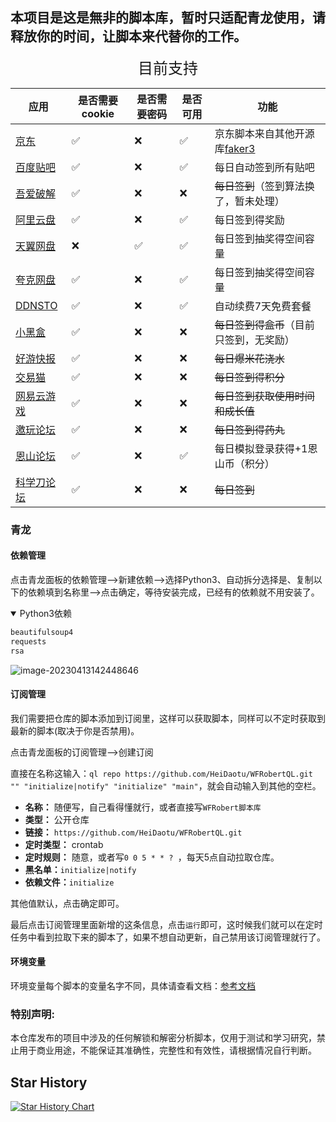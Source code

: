 ## 本项目是这是無非的脚本库，暂时只适配青龙使用，请释放你的时间，让脚本来代替你的工作。


<center> <font face="黑体" size=5>目前支持</font></center>

| 应用                                          | 是否需要cookie | 是否需要密码 | 是否可用 | 功能                                                        |
|---------------------------------------------|------------|--------|------|-----------------------------------------------------------|
| [京东](https://m.jd.com)                      | ✅          | ❌      | ✅    | 京东脚本来自其他开源库[faker3](https://github.com/shufflewzc/faker3) |
| [百度贴吧](https://tieba.baidu.com)             | ✅          | ❌      | ✅    | 每日自动签到所有贴吧                                                |
| [吾爱破解](https://www.52pojie.cn/)             | ✅          | ❌      | ❌    | ~~每日签到~~（签到算法换了，暂未处理）                                     |
| [阿里云盘](https://www.aliyundrive.com/)        | ✅          | ❌      | ✅    | 每日签到得奖励                                                   |
| [天翼网盘](https://cloud.189.cn/web/login.html) | ❌          | ✅      | ✅    | 每日签到抽奖得空间容量                                               |
| [夸克网盘](https://pan.quark.cn/)               | ✅          | ❌      | ✅    | 每日签到抽奖得空间容量                                               |
| [DDNSTO](https://www.ddnsto.com/)           | ✅          | ❌      | ✅    | 自动续费7天免费套餐                                                |
| [小黑盒](https://www.xiaoheihe.cn/home)        | ✅          | ❌      | ❌    | ~~每日签到得盒币~~（目前只签到，无奖励）                                    |
| [好游快报](https://www.3839.com/)               | ✅          | ❌      | ❌    | ~~每日爆米花浇水~~                                               |
| [交易猫](https://www.jiaoyimao.com/)           | ✅          | ❌      | ❌    | ~~每日签到得积分~~                                               |
| [网易云游戏](https://cg.163.com/#/mobile)        | ✅          | ❌      | ❌    | ~~每日签到获取使用时间和成长值~~                                        |
| [邀玩论坛](https://invites.fun/)                | ✅          | ❌      | ❌    | ~~每日签到得药丸~~                                               |
| [恩山论坛](https://www.right.com.cn/)           | ✅          | ❌      | ✅    | 每日模拟登录获得+1恩山币（积分）                                         |
| [科学刀论坛](https://www.kxdao.net/)             | ✅          | ❌      | ❌    | ~~每日签到~~                                                  |



### 青龙

#### 依赖管理

点击青龙面板的依赖管理——>新建依赖——>选择Python3、自动拆分选择是、复制以下的依赖填到名称里——>点击确定，等待安装完成，已经有的依赖就不用安装了。

<details open>
<summary>Python3依赖</summary>




```tex
beautifulsoup4
requests
rsa
```

</details>

![image-20230413142448646](https://fastly.jsdelivr.net/gh/HeiDaotu/img-bucket/img/202304131425904.png)

#### 订阅管理

我们需要把仓库的脚本添加到订阅里，这样可以获取脚本，同样可以不定时获取到最新的脚本(取决于你是否禁用)。

点击青龙面板的订阅管理——>创建订阅

直接在名称这输入：`ql repo https://github.com/HeiDaotu/WFRobertQL.git "" "initialize|notify" "initialize" "main"`，就会自动输入到其他的空栏。

- **名称：** 随便写，自己看得懂就行，或者直接写`WFRobert脚本库`
- **类型：** 公开仓库
- **链接：** `https://github.com/HeiDaotu/WFRobertQL.git`
- **定时类型：** crontab
- **定时规则：** 随意，或者写`0 0 5 * * ? `，每天5点自动拉取仓库。
- **黑名单：**`initialize|notify`
- **依赖文件：**`initialize`

其他值默认，点击确定即可。

最后点击订阅管理里面新增的这条信息，点击`运行`即可，这时候我们就可以在定时任务中看到拉取下来的脚本了，如果不想自动更新，自己禁用该订阅管理就行了。

#### 环境变量

环境变量每个脚本的变量名字不同，具体请查看文档：[参考文档](https://heidaotu.github.io/ScriptDocument/reference/)


### 特别声明:

本仓库发布的项目中涉及的任何解锁和解密分析脚本，仅用于测试和学习研究，禁止用于商业用途，不能保证其准确性，完整性和有效性，请根据情况自行判断。

## Star History

[![Star History Chart](https://api.star-history.com/svg?repos=HeiDaotu/WFRobertQL&type=Date)](https://star-history.com/#HeiDaotu/WFRobertQL&Date)